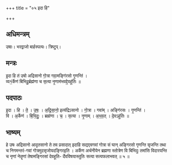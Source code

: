 +++
title = "०५ इदा हि"

+++
## अधिमन्त्रम्
उषाः। भरद्वाजो बार्हस्पत्यः। त्रिष्टुप्।

## मन्त्रः
इ॒दा हि त॑ उषो अद्रिसानो गो॒त्रा गवा॒मङ्गि॑रसो गृ॒णन्ति॑ ।  
व्य१॒॑र्केण॑ बिभिदु॒र्ब्रह्म॑णा च स॒त्या नृ॒णाम॑भवद्दे॒वहू॑तिः ॥

## पदपाठः
इ॒दा । हि । ते॒ । उ॒षः॒ । अ॒द्रि॒सा॒नो॒ इत्य॑द्रिऽसानो । गो॒त्रा । गवा॑म् । अङ्गि॑रसः । गृ॒णन्ति॑ ।  
वि । अ॒र्केण॑ । बि॒भि॒दुः॒ । ब्रह्म॑णा । च॒ । स॒त्या । नृ॒णाम् । अ॒भ॒व॒त् । दे॒वऽहू॑तिः ॥

## भाष्यम्
हे उषः अद्रिसानो आदृतसानो ते तव प्रसादात् इदाहि सद्यएवगवां गोत्रा सं घान् अङ्गिरसो गृणन्ति सृजन्ति तथा च निगमन्तरं-गवां गोत्रमुदसृजोयदङ्गिरइति । अर्केण अर्चनीयेन ब्रह्मणा स्तोत्रेण वि बिभिदुः तमांसि विदारयन्ति च नृणां नेतॄणां तेषामङ्गिरसां देवहूति- र्देवविषयास्तुतिः सत्या सत्यफलाभवत् ॥ ५ ॥